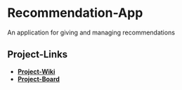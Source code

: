 # Recommendation-App
An application for giving and managing recommendations

## Project-Links
- **[Project-Wiki](https://github.com/SpaghettiCodeGang/recommendation-app/wiki)**
- **[Project-Board](https://github.com/orgs/SpaghettiCodeGang/projects/1)**
